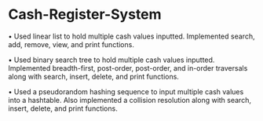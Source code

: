 # Cash-Register-System
• Used linear list to hold multiple cash values inputted. Implemented search, add, remove, view, and print functions.

• Used binary search tree to hold multiple cash values inputted. Implemented breadth-first, post-order, post-order, and in-order traversals along with search, insert, delete, and   print functions.

• Used a pseudorandom hashing sequence to input multiple cash values into a hashtable. Also implemented a collision resolution along with search, insert, delete, and print           functions.
